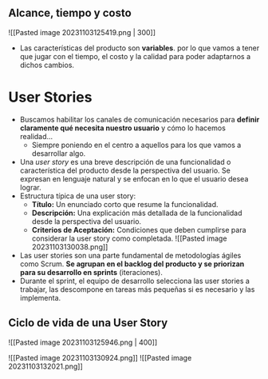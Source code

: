 ## Alcance, tiempo y costo 

![[Pasted image 20231103125419.png | 300]]

- Las características del producto son **variables**. por lo que vamos a tener que jugar con el tiempo, el costo y la calidad para poder adaptarnos a dichos cambios.

# User Stories
- Buscamos habilitar los canales de comunicación necesarios para **definir claramente qué necesita nuestro usuario** y cómo lo hacemos realidad...
	- Siempre poniendo en el centro a aquellos para los que vamos a desarrollar algo.
- Una *user story* es una breve descripción de una funcionalidad o característica del producto desde la perspectiva del usuario. Se expresan en lenguaje natural y se enfocan en lo que el usuario desea lograr.
- Estructura típica de una user story:
    - **Título:** Un enunciado corto que resume la funcionalidad.
    - **Descripción:** Una explicación más detallada de la funcionalidad desde la perspectiva del usuario.
    - **Criterios de Aceptación:** Condiciones que deben cumplirse para considerar la user story como completada.
![[Pasted image 20231103130038.png]]
- Las user stories son una parte fundamental de metodologías ágiles como Scrum. **Se agrupan en el backlog del producto y se priorizan para su desarrollo en sprints** (iteraciones).
- Durante el sprint, el equipo de desarrollo selecciona las user stories a trabajar, las descompone en tareas más pequeñas si es necesario y las implementa.

## Ciclo de vida de una User Story

![[Pasted image 20231103125946.png | 400]]

![[Pasted image 20231103130924.png]]
![[Pasted image 20231103132021.png]]